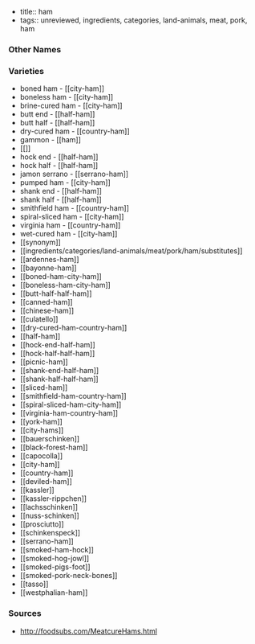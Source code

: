 - title:: ham
- tags:: unreviewed, ingredients, categories, land-animals, meat, pork, ham


### Other Names


### Varieties

* boned ham - [[city-ham]]
* boneless ham - [[city-ham]]
* brine-cured ham - [[city-ham]]
* butt end - [[half-ham]]
* butt half - [[half-ham]]
* dry-cured ham - [[country-ham]]
* gammon - [[ham]]
* [[]]
* hock end - [[half-ham]]
* hock half - [[half-ham]]
* jamon serrano - [[serrano-ham]]
* pumped ham - [[city-ham]]
* shank end - [[half-ham]]
* shank half - [[half-ham]]
* smithfield ham - [[country-ham]]
* spiral-sliced ham - [[city-ham]]
* virginia ham - [[country-ham]]
* wet-cured ham - [[city-ham]]
* [[synonym]]
* [[ingredients/categories/land-animals/meat/pork/ham/substitutes]]
* [[ardennes-ham]]
* [[bayonne-ham]]
* [[boned-ham-city-ham]]
* [[boneless-ham-city-ham]]
* [[butt-half-half-ham]]
* [[canned-ham]]
* [[chinese-ham]]
* [[culatello]]
* [[dry-cured-ham-country-ham]]
* [[half-ham]]
* [[hock-end-half-ham]]
* [[hock-half-half-ham]]
* [[picnic-ham]]
* [[shank-end-half-ham]]
* [[shank-half-half-ham]]
* [[sliced-ham]]
* [[smithfield-ham-country-ham]]
* [[spiral-sliced-ham-city-ham]]
* [[virginia-ham-country-ham]]
* [[york-ham]]
* [[city-hams]]
* [[bauerschinken]]
* [[black-forest-ham]]
* [[capocolla]]
* [[city-ham]]
* [[country-ham]]
* [[deviled-ham]]
* [[kassler]]
* [[kassler-rippchen]]
* [[lachsschinken]]
* [[nuss-schinken]]
* [[prosciutto]]
* [[schinkenspeck]]
* [[serrano-ham]]
* [[smoked-ham-hock]]
* [[smoked-hog-jowl]]
* [[smoked-pigs-foot]]
* [[smoked-pork-neck-bones]]
* [[tasso]]
* [[westphalian-ham]]

### Sources
* http://foodsubs.com/MeatcureHams.html
